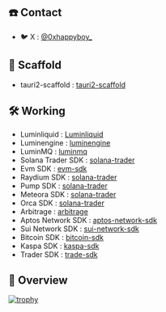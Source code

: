 ## ☎️ Contact
- 🐦 X : [@0xhappyboy_](https://twitter.com/0xhappyboy_)

## 🧱 Scaffold
- tauri2-scaffold : [tauri2-scaffold](https://github.com/0xhappyboy/tauri2-scaffold)
  
## 🛠️ Working
- Luminliquid : [Luminliquid](https://github.com/0xhappyboy/Luminliquid)
- Luminengine : [luminengine](https://github.com/0xhappyboy/luminengine)
- LuminMQ : [luminmq](https://github.com/0xhappyboy/luminmq)
- Solana Trader SDK : [solana-trader](https://github.com/0xhappyboy/solana-trader)
- Evm SDK : [evm-sdk](https://github.com/0xhappyboy/evm-sdk)
- Raydium SDK : [solana-trader](https://github.com/0xhappyboy/raydium-sdk)
- Pump SDK : [solana-trader](https://github.com/0xhappyboy/pump-sdk)
- Meteora SDK : [solana-trader](https://github.com/0xhappyboy/meteora-sdk)
- Orca SDK : [solana-trader](https://github.com/0xhappyboy/orca-sdk)
- Arbitrage : [arbitrage](https://github.com/0xhappyboy/arbitrage)
- Aptos Network SDK : [aptos-network-sdk](https://github.com/0xhappyboy/aptos-network-sdk)
- Sui Network SDK : [sui-network-sdk](https://github.com/0xhappyboy/sui-network-sdk)
- Bitcoin SDK : [bitcoin-sdk](https://github.com/0xhappyboy/bitcoin-sdk)
- Kaspa SDK : [kaspa-sdk](https://github.com/0xhappyboy/kaspa-sdk)
- Trader SDK : [trade-sdk](https://github.com/0xhappyboy/trade-sdk)

## 👀 Overview
[![trophy](https://github-profile-trophy.vercel.app/?username=0xhappyboy)](https://github.com/ryo-ma/github-profile-trophy)

